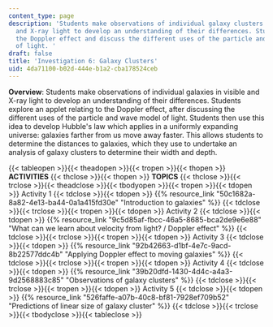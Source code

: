 ```yaml
---
content_type: page
description: 'Students make observations of individual galaxy clusters in visible
  and X-ray light to develop an understanding of their differences. Students explore
  the Doppler effect and discuss the different uses of the particle and wave model
  of light. '
draft: false
title: 'Investigation 6: Galaxy Clusters'
uid: 4da71100-b02d-444e-b1a2-cba178524ceb
---
```

**Overview**: Students make observations of individual galaxies in visible and X-ray light to develop an understanding of their differences. Students explore an applet relating to the Doppler effect, after discussing the different uses of the particle and wave model of light. Students then use this idea to develop Hubble's law which applies in a uniformly expanding universe: galaxies farther from us move away faster. This allows students to determine the distances to galaxies, which they use to undertake an analysis of galaxy clusters to determine their width and depth.

{{< tableopen >}}{{< theadopen >}}{{< tropen >}}{{< thopen >}}
**ACTIVITIES**
{{< thclose >}}{{< thopen >}}
**TOPICS**
{{< thclose >}}{{< trclose >}}{{< theadclose >}}{{< tbodyopen >}}{{< tropen >}}{{< tdopen >}}
Activity 1
{{< tdclose >}}{{< tdopen >}}
{{% resource_link "50c1682a-8a82-4e13-ba44-0a1a415fd30e" "Introduction to galaxies" %}}
{{< tdclose >}}{{< trclose >}}{{< tropen >}}{{< tdopen >}}
Activity 2
{{< tdclose >}}{{< tdopen >}}
{{% resource_link "9c5d85af-fbcc-46a5-8685-bca2de9e6e88" "What can we learn about velocity from light? / Doppler effect" %}}
{{< tdclose >}}{{< trclose >}}{{< tropen >}}{{< tdopen >}}
Activity 3
{{< tdclose >}}{{< tdopen >}}
{{% resource_link "92b42663-d1bf-4e7c-9acd-8b22577ddc4b" "Applying Doppler effect to moving galaxies" %}}
{{< tdclose >}}{{< trclose >}}{{< tropen >}}{{< tdopen >}}
Activity 4
{{< tdclose >}}{{< tdopen >}}
{{% resource_link "39b20dfd-1430-4d4c-a4a3-9d2568883c85" "Observations of galaxy clusters" %}}
{{< tdclose >}}{{< trclose >}}{{< tropen >}}{{< tdopen >}}
Activity 5
{{< tdclose >}}{{< tdopen >}}
{{% resource_link "526faffe-a07b-40c8-bf81-7928ef709b52" "Predictions of linear size of galaxy cluster" %}}
{{< tdclose >}}{{< trclose >}}{{< tbodyclose >}}{{< tableclose >}}
